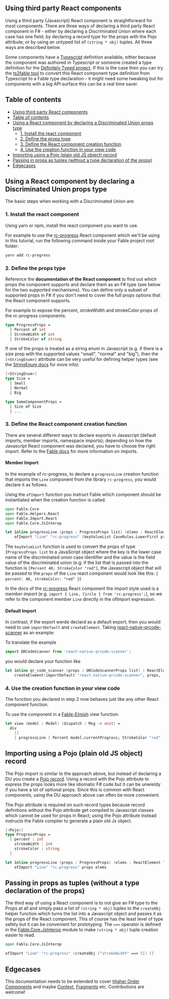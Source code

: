 ## Using third party React components

Using a third party (Javascript) React component is straightforward for most components. There are three ways of declaring a third party React component in F# - either by declaring a Discriminated Union where each case has one field; by declaring a record type for the props with the Pojo attribute; or by using an untyped list of `(string * obj)` tuples. All three ways are described below.

Some components have a [Typescript](https://www.typescriptlang.org/) definition available, either because the component was authored in Typescript or someone created a type definition for the [Definitely Typed project](https://definitelytyped.org/). If this is the case then you can try the [ts2fable tool](https://github.com/fable-compiler/ts2fable) to convert this React component type definition from Typescript to a Fable type declaration - it might need some tweaking but for components with a big API surface this can be a real time saver.

## Table of contents

<!-- TOC -->

- [Using third party React components](#using-third-party-react-components)
- [Table of contents](#table-of-contents)
- [Using a React component by declaring a Discriminated Union props type](#using-a-react-component-by-declaring-a-discriminated-union-props-type)
  - [1. Install the react component](#1-install-the-react-component)
  - [2. Define the props type](#2-define-the-props-type)
  - [3. Define the React component creation function](#3-define-the-react-component-creation-function)
  - [4. Use the creation function in your view code](#4-use-the-creation-function-in-your-view-code)
- [Importing using a Pojo (plain old JS object) record](#importing-using-a-pojo-plain-old-js-object-record)
- [Passing in props as tuples (without a type declaration of the props)](#passing-in-props-as-tuples-without-a-type-declaration-of-the-props)
- [Edgecases](#edgecases)

<!-- /TOC -->

## Using a React component by declaring a Discriminated Union props type

The basic steps when working with a Discriminated Union are:

### 1. Install the react component

Using yarn or npm, install the react component you want to use.

For example to use the [rc-progress](https://github.com/react-component/progress) React component which we'll be using in this tutorial, run the following command inside your Fable project root folder:

```bash
yarn add rc-progress
```

### 2. Define the props type

Reference the **documentation of the React component** to find out which props the component supports and declare them as an F# type (see below for the two supported mechanisms). You can define only a subset of supported props in F# if you don't need to cover the full props options that the React component supports.

For example to expose the percent, strokeWidth and strokeColor props of the rc-progress components:

```fsharp
type ProgressProps =
  | Percent of int
  | StrokeWidth of int
  | StrokeColor of string
```

If one of the props is treated as a string enum in Javascript (e.g. if there is a size prop with the supported values "small", "normal" and "big"), then the `[<StringEnum>]` attribute can be very useful for defining helper types (see the [StringEnum docs](http://fable.io/docs/interacting.html#stringenum-attribute) for more info):

```fsharp
[<StringEnum>]
type Size =
  | Small
  | Normal
  | Big

type SomeComponentProps =
  | Size of Size
  | ...
```

### 3. Define the React component creation function

There are several different ways to declare exports in Javascript (default imports, member imports, namespace imports); depending on how the Javascript React component was declared, you have to choose the right import. Refer to the [Fable docs](http://fable.io/docs/interacting.html#importing-javascript-code) for more information on imports.

#### Member Import

In the example of rc-progress, to declare a `progressLine` creation function that imports the `Line` component from the library `rc-progress`, you would declare it as follows.

Using the `ofImport` function you instruct Fable which component should be instantiated when the creation function is called.

```fsharp
open Fable.Core
open Fable.Helpers.React
open Fable.Import.React
open Fable.Core.JsInterop

let inline progressLine (props : ProgressProps list) (elems : ReactElement list) : ReactElement =
    ofImport "Line" "rc-progress" (keyValueList CaseRules.LowerFirst props) elems
```

The `keyValueList` function is used to convert the props of type `IProgressProps list` to a JavaScript object where the key is the lower case name of the discriminated union case identifier and the value is the field value of the discriminated union (e.g. if the list that is passed into the function is `[Percent 40; StrokeColor "red"]`, the Javascript object that will be passed to the `props` of the `Line` react component would look like this: `{ percent: 40, strokeColor: "red" }`)

In the docs of the [rc-progress](https://github.com/react-component/progress) React component the import style used is a *member import* (e.g. `import { Line, Circle } from 'rc-progress';`), so we refer to the component member `Line` directly in the ofImport expression.

#### Default Import

In contrast, if the export werde declard as a default export, then you would need to use ``importDefault`` and ``createElement``.
Taking [react-native-qrcode-scanner](https://github.com/moaazsidat/react-native-qrcode-scanner) as an example:

To translate the example
```js
import QRCodeScanner from 'react-native-qrcode-scanner';
```
you would declare your function like 

```fsharp
let inline qr_code_scanner (props : QRCodeScannerProps list) : ReactElement =
    createElement(importDefault "react-native-qrcode-scanner", props, [])
```

### 4. Use the creation function in your view code

The function you declared in step 2 now behaves just like any other React component function.

To use the component in a [Fable-Elmish](https://fable-elmish.github.io/elmish/) view function:

```fsharp
let view (model : Model) (dispatch : Msg -> unit) =
  div
    []
    [ progressLine [ Percent model.currentProgress; StrokeColor "red" ] [] ]
```

## Importing using a Pojo (plain old JS object) record

The Pojo import is similar to the approach above, but instead of declaring a DU you create a [Pojo record](http://fable.io/docs/interacting.html#plain-old-javascript-objects). Using a record with the Pojo attribute to express the props looks more like idiomatic F# code but it can be unwieldy if you have a lot of optional props. Since this is common with React components, using the DU approach above can often be more convenient.

The Pojo attribute is required on such record types because record definitions without the Pojo attribute get compiled to Javascript classes which cannot be used for props in React; using the Pojo attribute instead instructs the Fable compiler to generate a plain old Js object.

```fsharp
[<Pojo>]
type ProgressProps =
  { percent : int
    strokeWidth : int
    strokeColor : string
  }

let inline progressLine (props : ProgressProps) (elems : ReactElement list) : ReactElement =
    ofImport "Line" "rc-progress" props elems
```

## Passing in props as tuples (without a type declaration of the props)

The third way of using a React component is to not give an F# type to the Props at all and simply pass a list of `(string * obj)` tuples to the `createObj` helper function which turns the list into a Javascript object and passes it as the props of the React component. This of course has the least level of type safety but it can be convenient for prototyping. The `==>` operator is defined in the [Fable.Core.JsInterop](http://fable.io/docs/interacting.html#plain-old-javascript-objects) module to make `(string * obj)` tuple creation easier to read.

```fsharp
open Fable.Core.JsInterop

ofImport "Line" "rc-progress" (createObj ["strokeWidth" ==> 5]) []
```

## Edgecases

This documentation needs to be extended to cover [Higher Order Components](https://reactjs.org/docs/higher-order-components.html) and maybe [Context](https://reactjs.org/docs/context.html), [Fragments](https://reactjs.org/docs/fragments.html) etc. Contributions are welcome!
